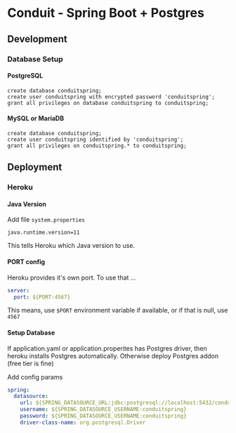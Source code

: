 # Conduit - Spring Boot + Postgres 

## Development 

### Database Setup 

#### PostgreSQL 

```postgresql
create database conduitspring;
create user conduitspring with encrypted password 'conduitspring';
grant all privileges on database conduitspring to conduitspring;
```

#### MySQL or MariaDB 

```mysql
create database conduitspring;
create user conduitspring identified by 'conduitspring';
grant all privileges on conduitspring.* to conduitspring;
```


## Deployment 

### Heroku 

#### Java Version 
Add file `system.properties`

```properties
java.runtime.version=11
```

This tells Heroku which Java version to use. 

#### PORT config
Heroku provides it's own port. To use that ... 

```yaml
server:
  port: ${PORT:4567}
```

This means, use `$PORT` environment variable if available, or if that is null, use `4567`

#### Setup Database
If application.yaml or application.properites has Postgres driver, then heroku installs Postgres automatically. 
Otherwise deploy Postgres addon (free tier is fine)

Add config params
```yaml 
spring:
  datasource:
    url: ${SPRING_DATASOURCE_URL:jdbc:postgresql://localhost:5432/conduitspring}
    username: ${SPRING_DATASOURCE_USERNAME:conduitspring}
    password: ${SPRING_DATASOURCE_USERNAME:conduitspring}
    driver-class-name: org.postgresql.Driver
```
